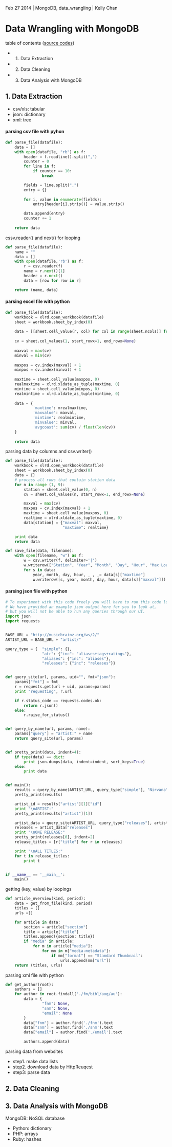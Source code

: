 Feb 27 2014 | MongoDB, data_wrangling | Kelly Chan
# Data Wrangling with MongoDB

table of contents ([source codes](https://github.com/KellyChan/Python/tree/master/examples/Data%20Wrangling%20with%20MongoDB))
- 1. Data Extraction
- 2. Data Cleaning
- 3. Data Analysis with MongoDB

## 1. Data Extraction

- csv/xls: tabular
- json: dictionary
- xml: tree

#### parsing csv file with pyhon
```python
def parse_file(datafile):
    data = []
    with open(datafile, "rb") as f:
        header = f.readline().split(",")
        counter = 0
        for line in f:
            if counter == 10:
                break

        fields = line.split(",")
        entry = {}
        
        for i, value in enumerate(fields):
            entry[header[i].strip()] = value.strip()

        data.append(entry)
        counter += 1
        
    return data
```

cssv.reader() and next() for looping
```python
def parse_file(datafile):
    name = ""
    data = []
    with open(datafile,'rb') as f:
        r = csv.reader(f)
        name = r.next()[1]
        header = r.next()
        data = [row for row in r]

    return (name, data)
```

#### parsing excel file with python
```python
def parse_file(datafile):
    workbook = xlrd.open_workbook(datafile)
    sheet = workbook.sheet_by_index(0)
    
    data = [[sheet.cell_value(r, col) for col in range(sheet.ncols)] for r in range(sheet.nrows)]
    
    cv = sheet.col_values(1, start_rowx=1, end_rowx=None)
    
    maxval = max(cv)
    minval = min(cv)
    
    maxpos = cv.index(maxval) + 1
    minpos = cv.index(minval) + 1
    
    maxtime = sheet.cell_value(maxpos, 0)
    realmaxtime = xlrd.xldate_as_tuple(maxtime, 0)
    mintime = sheet.cell_value(minpos, 0)
    realmintime = xlrd.xldate_as_tuple(mintime, 0)
    
    data = {
            'maxtime': mrealmaxtime,
            'maxvalue': maxval,
            'mintime': realmintime,
            'minvalue': minval,
            'avgcoast': sum(cv) / float(len(cv))
    }
    
    return data

```

parsing data by columns and csv.writer()
```python
def parse_file(datafile):
    workbook = xlrd.open_workbook(datafile)
    sheet = workbook.sheet_by_index(0)
    data = {}
    # process all rows that contain station data
    for n in range (1, 9):
        station = sheet.cell_value(0, n)
        cv = sheet.col_values(n, start_rowx=1, end_rowx=None)

        maxval = max(cv)
        maxpos = cv.index(maxval) + 1
        maxtime = sheet.cell_value(maxpos, 0)
        realtime = xlrd.xldate_as_tuple(maxtime, 0)
        data[station] = {"maxval": maxval,
                         "maxtime": realtime}

    print data
    return data

def save_file(data, filename):
    with open(filename, "w") as f:
        w = csv.writer(f, delimiter='|')
        w.writerow(["Station", "Year", "Month", "Day", "Hour", "Max Load"])
        for s in data:
            year, month, day, hour, _ , _= data[s]["maxtime"]
            w.writerow([s, year, month, day, hour, data[s]["maxval"]])
```

#### parsing json file with python
```python
# To experiment with this code freely you will have to run this code locally.
# We have provided an example json output here for you to look at,
# but you will not be able to run any queries through our UI.
import json
import requests


BASE_URL = "http://musicbrainz.org/ws/2/"
ARTIST_URL = BASE_URL + "artist/"

query_type = {  "simple": {},
                "atr": {"inc": "aliases+tags+ratings"},
                "aliases": {"inc": "aliases"},
                "releases": {"inc": "releases"}}


def query_site(url, params, uid="", fmt="json"):
    params["fmt"] = fmt
    r = requests.get(url + uid, params=params)
    print "requesting", r.url

    if r.status_code == requests.codes.ok:
        return r.json()
    else:
        r.raise_for_status()


def query_by_name(url, params, name):
    params["query"] = "artist:" + name
    return query_site(url, params)


def pretty_print(data, indent=4):
    if type(data) == dict:
        print json.dumps(data, indent=indent, sort_keys=True)
    else:
        print data


def main():
    results = query_by_name(ARTIST_URL, query_type["simple"], "Nirvana")
    pretty_print(results)

    artist_id = results["artist"][1]["id"]
    print "\nARTIST:"
    pretty_print(results["artist"][1])

    artist_data = query_site(ARTIST_URL, query_type["releases"], artist_id)
    releases = artist_data["releases"]
    print "\nONE RELEASE:"
    pretty_print(releases[0], indent=2)
    release_titles = [r["title"] for r in releases]

    print "\nALL TITLES:"
    for t in release_titles:
        print t


if __name__ == '__main__':
    main()

```

getting (key, value) by loopings
```python
def article_overview(kind, period):
    data = get_from_file(kind, period)
    titles = []
    urls =[]

    for article in data:
        section = article["section"]
        title = article["title"]
        titles.append({section: title})
        if "media" in article:
            for m in article["media"]:
                for mm in m["media-metadata"]:
                    if mm["format"] == "Standard Thumbnail":
                        urls.append(mm["url"])
    return (titles, urls)
```

parsing xml file with python 
```python
def get_author(root):
    authors = []
    for author in root.findall('./fm/bibl/aug/au'):
        data = {
                "fnm": None,
                "snm": None,
                "email": None
        }
        data["fnm"] = author.find('./fnm').text
        data["snm"] = author.find('./snm').text
        data["email"] = author.find('./email').text

        authors.append(data)
```

parsing data from websites
- step1. make data lists
- step2. download data by HttpReuqest
- step3: parse data

## 2. Data Cleaning
## 3. Data Analysis with MongoDB

MongoDB: NoSQL database
- Python: dictionary
- PHP: arrays
- Ruby: hashes


